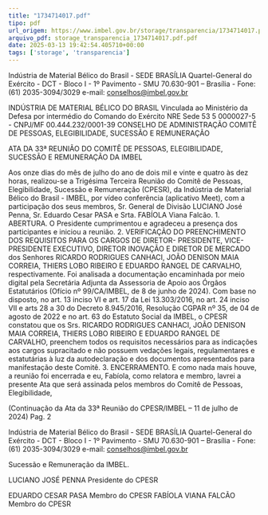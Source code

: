 ```yaml
---
title: "1734714017.pdf"
tipo: pdf
url_origem: https://www.imbel.gov.br/storage/transparencia/1734714017.pdf
arquivo_pdf: storage_transparencia_1734714017.pdf.pdf
date: 2025-03-13 19:42:54.405710+00:00
tags: ['storage', 'transparencia']
---
```


 
 
Indústria de Material Bélico do Brasil - SEDE BRASÍLIA 
Quartel-General do Exército - DCT - Bloco I - 1º Pavimento - SMU 
70.630-901 – Brasília - Fone: (61) 2035-3094/3029 e-mail: conselhos@imbel.gov.br 
 
 
INDÚSTRIA DE MATERIAL BÉLICO DO BRASIL 
Vinculada ao Ministério da Defesa por intermédio do 
Comando do Exército 
NRE Sede 53 5 0000027-5 - CNPJ/MF 00.444.232/0001-39 
CONSELHO DE ADMINISTRAÇÃO 
COMITÊ DE PESSOAS, ELEGIBILIDADE, SUCESSÃO E 
REMUNERAÇÃO 
   
ATA DA 33ª REUNIÃO DO COMITÊ DE PESSOAS, ELEGIBILIDADE, SUCESSÃO E 
REMUNERAÇÃO DA IMBEL 
 
Aos onze dias do mês de julho do ano de dois mil e vinte e quatro às dez horas, 
realizou-se a Trigésima Terceira Reunião do Comitê de Pessoas, Elegibilidade, 
Sucessão e Remuneração (CPESR), da Indústria de Material Bélico do Brasil - 
IMBEL, por vídeo conferência (aplicativo Meet), com a participação dos seus 
membros, Sr. General de Divisão LUCIANO José Penna, Sr. Eduardo Cesar PASA e 
Srta. FABÍOLA Viana Falcão. 1. ABERTURA. O Presidente cumprimentou e 
agradeceu a presença dos participantes e iniciou a reunião. 2. VERIFICAÇÃO DO 
PREENCHIMENTO DOS REQUISITOS PARA OS CARGOS DE DIRETOR-
PRESIDENTE, 
VICE-PRESIDENTE 
EXECUTIVO, 
DIRETOR 
INOVAÇÃO 
E 
DIRETOR DE MERCADO dos Senhores RICARDO RODRIGUES CANHACI, JOÃO 
DENISON MAIA CORREIA, THIERS LOBO RIBEIRO E EDUARDO RANGEL DE 
CARVALHO, respectivamente. Foi analisada a documentação encaminhada por 
meio digital pela Secretária Adjunta da Assessoria de Apoio aos Órgãos Estatutários 
(Ofício nº 99/CA/IMBEL, de 8 de junho de 2024). Com base no disposto, no art. 13 
inciso VI e art. 17 da Lei 13.303/2016, no art. 24 inciso VII e arts 28 a 30 do Decreto 
8.945/2016, Resolução CGPAR nº 35, de 04 de agosto de 2022 e no art. 63 do 
Estatuto Social da IMBEL, o CPESR constatou que os Srs. RICARDO RODRIGUES 
CANHACI, JOÃO DENISON MAIA CORREIA, THIERS LOBO RIBEIRO E 
EDUARDO RANGEL DE CARVALHO, preenchem todos os requisitos necessários 
para as indicações aos cargos supracitado e não possuem vedações legais, 
regulamentares e estatutárias à luz da autodeclaração e dos documentos 
apresentados para manifestação deste Comitê. 3. ENCERRAMENTO. E como nada 
mais houve, a reunião foi encerrada e eu, Fabíola, como relatora e membro, lavrei a 
presente Ata que será assinada pelos membros do Comitê de Pessoas, Elegibilidade, 

 
(Continuação da Ata da 33ª Reunião do CPESR/IMBEL – 11 de julho de 2024)     Pag. 2 
 
 
Indústria de Material Bélico do Brasil - SEDE BRASÍLIA 
Quartel-General do Exército - DCT - Bloco I - 1º Pavimento - SMU 
70.630-901 – Brasília - Fone: (61) 2035-3094/3029 e-mail: conselhos@imbel.gov.br 
 
Sucessão e Remuneração da IMBEL. 
 
 
LUCIANO JOSÉ PENNA 
Presidente do CPESR 
 
 
EDUARDO CESAR PASA
Membro do CPESR 
FABÍOLA VIANA FALCÃO
Membro do CPESR 
 


